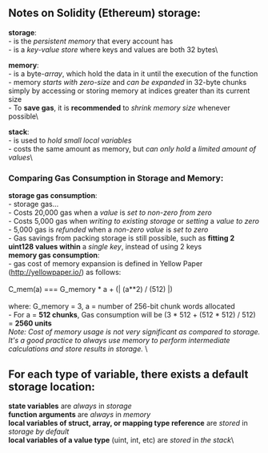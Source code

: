 ## Notes on Solidity (Ethereum) storage: 

__storage__:\
    - is the *persistent memory* that every account has\
    - is a *key-value store* where keys and values are both 32 bytes\


__memory__:\
    - is a byte-*array*, which hold the data in it until the execution of the function\
    - memory *starts with zero-size* and *can be expanded* in 32-byte chunks simply by accessing or storing memory at indices greater than its current size\
    - To __save gas__, it is __recommended__ to *shrink memory size* whenever possible\


__stack__:\
    - is used to *hold small local variables*\
    - costs the same amount as memory, but *can only hold* a *limited amount of values*\

### Comparing Gas Consumption in Storage and Memory:

__storage gas consumption__:\
    - storage gas...\
                    - Costs 20,000 gas when a *value* is *set to non-zero from zero*\
                    - Costs 5,000 gas when *writing to existing storage* or *setting* a *value to zero*\
                    - 5,000 gas is *refunded* when a *non-zero value* is *set to zero*\
    - Gas savings from packing storage is still possible, such as __fitting 2 uint128 values within__ a *single key*, instead of using 2 keys
\
__memory gas consumption__:\
    - gas cost of memory expansion is defined in Yellow Paper (http://yellowpaper.io/) as follows:\
      \
      C_mem(a) === G_memory * a + (| (a**2) / (512) |)\
      \
      where:       G_memory = 3, a = number of 256-bit chunk words allocated\
    - For a = __512 chunks__, Gas consumption will be (3 * 512 + (512 * 512) / 512) = __2560 units__\
    *Note:* *Cost of memory usage is not very significant as compared to storage. It's a good practice to always use memory to perform intermediate calculations and store results in storage.* \

## For each type of variable, there exists a default storage location:

__state variables__ are *always* in *storage*\
__function arguments__ are *always* in *memory*\
__local variables of struct, array, or mapping type reference__ are *stored* in *storage by default* \
__local variables of a value type__ (uint, int, etc) are *stored* in *the stack*\
